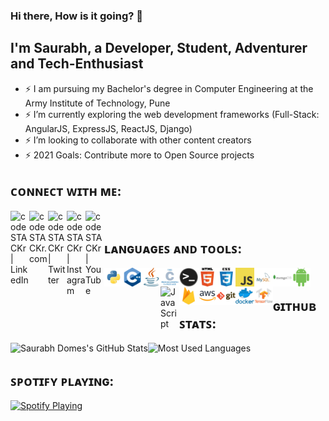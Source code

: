 ### Hi there, How is it going? 👋

## I'm Saurabh, a Developer, Student, Adventurer and Tech-Enthusiast

- ⚡ I am pursuing my Bachelor's degree in Computer Engineering at the Army Institute of Technology, Pune
- ⚡ I’m currently exploring the web development frameworks (Full-Stack: AngularJS, ExpressJS, ReactJS, Django)
- ⚡ I’m looking to collaborate with other content creators
- ⚡ 2021 Goals: Contribute more to Open Source projects

## ᴄᴏɴɴᴇᴄᴛ ᴡɪᴛʜ ᴍᴇ:

[<img align="left" alt="codeSTACKr | LinkedIn" width="30px" src="https://www.iconsdb.com/icons/preview/gray/linkedin-3-xxl.png" />][linkedin]
[<img align="left" alt="codeSTACKr.com" width="30px" src="https://www.iconsdb.com/icons/preview/gray/globe-4-xxl.png" />][website]
[<img align="left" alt="codeSTACKr | Twitter" width="30px" src="https://www.iconsdb.com/icons/preview/gray/facebook-3-xxl.png" />][facebook]
[<img align="left" alt="codeSTACKr | Instagram" width="30px" src="https://www.iconsdb.com/icons/preview/gray/instagram-xxl.png" />][instagram]
[<img align="left" alt="codeSTACKr | YouTube" width="30px" src="https://www.iconsdb.com/icons/preview/gray/youtube-xxl.png" />][youtube]

<br />

## ʟᴀɴɢᴜᴀɢᴇꜱ ᴀɴᴅ ᴛᴏᴏʟꜱ:

<img align="left" alt="Python" width="30px" src="https://raw.githubusercontent.com/github/explore/80688e429a7d4ef2fca1e82350fe8e3517d3494d/topics/python/python.png" />
<img align="left" alt="JavaScript" width="30px" src="https://raw.githubusercontent.com/github/explore/80688e429a7d4ef2fca1e82350fe8e3517d3494d/topics/cpp/cpp.png" />
<img align="left" alt="Java" width="30px" src="https://raw.githubusercontent.com/github/explore/80688e429a7d4ef2fca1e82350fe8e3517d3494d/topics/java/java.png" />
<img align="left" alt="Cpp" width="30px" src="https://raw.githubusercontent.com/github/explore/80688e429a7d4ef2fca1e82350fe8e3517d3494d/topics/c/c.png" />
<img align="left" alt="Bash" width="30px" src="https://raw.githubusercontent.com/github/explore/80688e429a7d4ef2fca1e82350fe8e3517d3494d/topics/terminal/terminal.png" />
<img align="left" alt="HTML5" width="30px" src="https://raw.githubusercontent.com/github/explore/80688e429a7d4ef2fca1e82350fe8e3517d3494d/topics/html/html.png" />
<img align="left" alt="CSS3" width="30px" src="https://raw.githubusercontent.com/github/explore/80688e429a7d4ef2fca1e82350fe8e3517d3494d/topics/css/css.png" />
<img align="left" alt="JavaScript" width="30px" src="https://raw.githubusercontent.com/github/explore/80688e429a7d4ef2fca1e82350fe8e3517d3494d/topics/javascript/javascript.png" />
<img align="left" alt="MySQL" width="30px" src="https://raw.githubusercontent.com/github/explore/80688e429a7d4ef2fca1e82350fe8e3517d3494d/topics/mysql/mysql.png" />
<img align="left" alt="MongoDB" width="30px" src="https://raw.githubusercontent.com/github/explore/80688e429a7d4ef2fca1e82350fe8e3517d3494d/topics/mongodb/mongodb.png" />
<img align="left" alt="Android" width="30px" src="https://raw.githubusercontent.com/github/explore/80688e429a7d4ef2fca1e82350fe8e3517d3494d/topics/android/android.png" />
<img align="left" alt="JavaScript" width="30px" src="https://cdn.iconscout.com/icon/free/png-256/flutter-2752187-2285004.png" />
<img align="left" alt="Firebase" width="30px" src="https://raw.githubusercontent.com/github/explore/80688e429a7d4ef2fca1e82350fe8e3517d3494d/topics/firebase/firebase.png" />
<img align="left" alt="AWS" width="30px" src="https://raw.githubusercontent.com/github/explore/fbceb94436312b6dacde68d122a5b9c7d11f9524/topics/aws/aws.png" />
<img align="left" alt="Git" width="30px" src="https://raw.githubusercontent.com/github/explore/80688e429a7d4ef2fca1e82350fe8e3517d3494d/topics/git/git.png" />
<img align="left" alt="Docker" width="30px" src="https://raw.githubusercontent.com/github/explore/80688e429a7d4ef2fca1e82350fe8e3517d3494d/topics/docker/docker.png" />
<img align="left" alt="TensorFlow" width="30px" src="https://raw.githubusercontent.com/github/explore/80688e429a7d4ef2fca1e82350fe8e3517d3494d/topics/tensorflow/tensorflow.png" />

<br />

## ɢɪᴛʜᴜʙ ꜱᴛᴀᴛꜱ:

<img align="left" alt="Saurabh Domes's GitHub Stats" src="https://github-readme-stats.vercel.app/api?username=iampawan&&show_icons=true&title_color=ffffff&icon_color=bb2acf&text_color=daf7dc&bg_color=151515" />
<img align="left" alt="Most Used Languages" src="https://github-readme-stats.vercel.app/api/top-langs/?username=hash-bash&hide=jupyternotebook&layout=compact&how_icons=true&title_color=ffffff&icon_color=bb2acf&text_color=daf7dc&bg_color=151515" />

<br />

## ꜱᴘᴏᴛɪꜰʏ ᴘʟᴀʏɪɴɢ:

[<img src="https://now-playing-codestackr.vercel.app/api/spotify-playing" alt="Spotify Playing" width="350" />](https://github.com/hash-bash)


[linkedin]: https://in.linkedin.com/in/saurabh-dome
[website]: https://codeSTACKr.com
[facebook]: https://www.facebook.com/saurabh.dome
[youtube]: https://www.youtube.com/channel/UC_04a0u29P4C59DvMLS2ViA
[instagram]: https://www.instagram.com/_x.saurabh.x_
